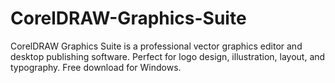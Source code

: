 # CorelDRAW-Graphics-Suite
CorelDRAW Graphics Suite is a professional vector graphics editor and desktop publishing software. Perfect for logo design, illustration, layout, and typography. Free download for Windows.
